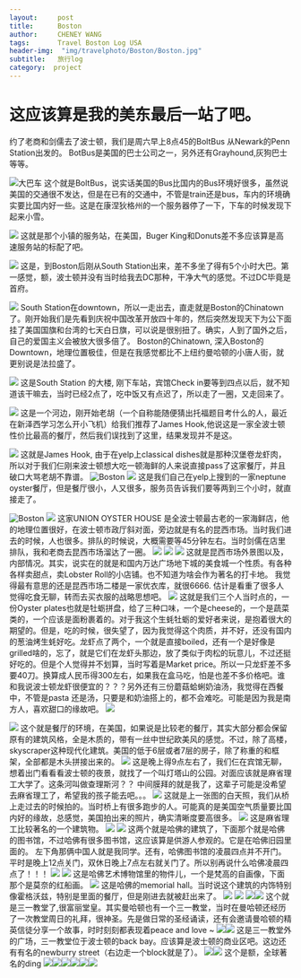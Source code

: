 ```yaml
---
layout:     post
title:      Boston
author:     CHENEY WANG
tags: 		Travel Boston Log USA
header-img:  "img/travelphoto/Boston/Boston.jpg"
subtitle:  	旅行log
category:  project
---
```

<!-- Start Writing Below in Markdown -->

# 这应该算是我的美东最后一站了吧。
约了老商和剑儒去了波士顿，我们是周六早上8点45的BoltBus 从Newark的Penn Station出发的。
BotBus是美国的巴士公司之一，另外还有Grayhound,灰狗巴士 等等。

![大巴车](/img/travelphoto/Boston/1.jpg)
这个就是BoltBus，说实话美国的Bus比国内的Bus环境好很多，虽然说美国的交通很不发达，但是在已有的交通中，不管是train还是bus，车内的环境确实要比国内好一些。这是在康涅狄格州的一个服务器停了一下，下车的时候发现下起来小雪。

![](/img/travelphoto/Boston/2.jpg)
这就是那个小镇的服务站，在美国，Buger King和Donuts差不多应该算是高速服务站的标配了吧。

![](/img/travelphoto/Boston/3.jpg?r=82)
这是，到Boston后刚从South Station出来，差不多坐了得有5个小时大巴。第一感觉，额，波士顿并没有当时给我去DC那种，干净大气的感觉。不过DC毕竟是首府。

![](/img/travelphoto/Boston/4.jpg)
South Station在downtown，所以一走出去，直走就是Boston的Chinatown了。刚开始我们是先看到庆祝中国改革开放四十年的，然后突然发现天下为公下面挂了美国国旗和台湾的七天白日旗，可以说是很别扭了。确实，人到了国外之后，自己的爱国主义会被放大很多倍了。
Boston的Chinatown, 深入Boston的Downtown，地理位置极佳，但是在我感觉都比不上纽约曼哈顿的小唐人街，就更别说是法拉盛了。

![](/img/travelphoto/Boston/5.jpg)
这是South Station 的大楼, 刚下车站，宾馆Check in要等到四点以后，就不知道该干嘛去，当时已经2点了，吃中饭又有点迟了，所以走了一圈，又走回来了。  

![](/img/travelphoto/Boston/6.jpg)
这是一个河边，刚开始老胡（一个自称能随便猜出托福题目考什么的人，最近在新泽西学习怎么开小飞机）给我们推荐了James Hook,他说这是一家全波士顿性价比最高的餐厅，然后我们误找到了这里，结果发现并不是这。

![](/img/travelphoto/Boston/7.jpg)
这就是James Hook, 由于在yelp上classical dishes就是那种汉堡卷龙虾肉，所以对于我们仨刚来波士顿想大吃一顿海鲜的人来说直接pass了这家餐厅，并且破口大骂老胡不靠谱。
![Boston](/img/travelphoto/Boston/9.jpg)
![](/img/travelphoto/Boston/8.jpg)
这是我们自己在yelp上搜到的一家neptune oyster餐厅，但是餐厅很小，人又很多，服务员告诉我们要等两到三个小时，就直接走了。

![Boston](/img/travelphoto/Boston/511542505216_.pic_hd.jpg)
![](/img/travelphoto/Boston/521542505218_.pic_hd.jpg)
这家UNION OYSTER HOUSE 是全波士顿最古老的一家海鲜店，他的地理位置很好，在波士顿市政厅斜对面，旁边就是有名的昆西市场。当时我们进去的时候，人也很多。排队的时候说，大概需要等45分钟左右。当时剑儒在店里排队，我和老商去昆西市场溜达了一圈。
![](/img/travelphoto/Boston/531542505220_.pic_hd.jpg)
![](/img/travelphoto/Boston/541542505221_.pic_hd.jpg)
![](/img/travelphoto/Boston/551542505223_.pic_hd.jpg)
这就是昆西市场外景图以及，内部情况。其实，说实在的就是和国内万达广场地下城的美食城一个性质。有各种各样卖甜点，卖Lobster Roll的小店铺。也不知道为啥会作为著名的打卡地。 我觉得最有意思的还是昆西市场二楼是一家优衣库，就很6666. 估计是看重了很多人觉得吃食无聊，转而去买衣服的战略思想吧。
![](/img/travelphoto/Boston/561542505225_.pic_hd.jpg)
这就是我们三个人当时点的，一份Oyster plates也就是牡蛎拼盘，给了三种口味，一个是cheese的，一个是蔬菜类的，一个应该是面粉裹着的。对于我这个生蚝牡蛎的爱好者来说，是抱着很大的期望的。但是，吃的时候，很失望了，因为我觉得这个肉质，并不好，还没有国内的葱油烤生蚝好吃。龙虾点了两个，一个就是直接boiled，还有一个是好像是grilled啥的，忘了，就是它们在龙虾头那边，放了类似于肉松的玩意儿，不过还挺好吃的。但是个人觉得并不划算，当时写着是Market price。所以一只龙虾差不多要40刀。换算成人民币得300左右，如果我在盒马吃，怕是也差不多价格吧。谁和我说波士顿龙虾很便宜的？？？另外还有三份蘑菇蛤蜊奶油汤，我觉得在西餐中，不管是pasta 还是汤，只要是和奶油搭上的，都不会难吃。可能是因为我是南方人，喜欢甜口的缘故吧。
![](/img/travelphoto/Boston/571542505230_.pic_hd.jpg)

![](/img/travelphoto/Boston/581542505232_.pic_hd.jpg)
这个就是餐厅的环境，在美国，如果说是比较老的餐厅，其实大部分都会保留原有的建筑风格，全是木质的，带有一丝中世纪欧美风的感觉。不过，除了高楼，skyscraper这种现代化建筑。美国的低于6层或者7层的房子，除了称重的和框架，全部都是木头拼接出来的。
![](/img/travelphoto/Boston/591542505233_.pic_hd.jpg)
这是晚上得9点左右了，我们仨在宾馆无聊，想着出门看看看波士顿的夜景，就找了一个叫灯塔山的公园。对面应该就是麻省理工大学了。这条河叫做查理斯河？？ 中间膜拜的就是我了，这辈子可能是没希望去麻省理工了，希望我的孩子能去吧。。。
![](/img/travelphoto/Boston/601542505247_.pic_hd.jpg)
这就是上一张图的白天照，我们从桥上走过去的时候拍的。当时桥上有很多跑步的人。可能真的是美国空气质量要比国内好的缘故，总感觉，美国拍出来的照片，确实清晰度要高很多。
![](/img/travelphoto/Boston/611542505248_.pic_hd.jpg)
这是麻省理工比较著名的一个建筑物。
![](/img/travelphoto/Boston/621542505252_.pic_hd.jpg)
![](/img/travelphoto/Boston/631542505253_.pic_hd.jpg)
这两个就是哈佛的建筑了，下面那个就是哈佛的图书馆，不过哈佛有很多图书馆，这应该算是供游人参观的。它是在哈佛旧园里面的。 左下角那俩中国人就是我同学。还有，哈佛图书馆的凌晨四点并不开门。平时是晚上12点关门，双休日晚上7点左右就关门了。所以别再说什么哈佛凌晨四点了！！！
![](/img/travelphoto/Boston/641542505254_.pic_hd.jpg)
![](/img/travelphoto/Boston/651542505256_.pic_hd.jpg)
这是哈佛艺术博物馆里的物件儿，一个是梵高的自画像，下面那个是莫奈的红船画。
![](/img/travelphoto/Boston/671542505260_.pic_hd.jpg)
这是哈佛的memorial hall。当时说这个建筑的内饰特别像霍格沃兹，特别是里面的餐厅，但是刚进去就被赶出来了。
![](/img/travelphoto/Boston/731542505293_.pic_hd.jpg)
![](/img/travelphoto/Boston/691542505287_.pic_hd.jpg)
![](/img/travelphoto/Boston/701542505288_.pic_hd.jpg)![](/img/travelphoto/Boston/711542505290_.pic_hd.jpg)
这个就是三一教堂了,很富丽堂皇。其实曼哈顿也有一个三一教堂，当时在曼哈顿还经历了一次教堂周日的礼拜，很神圣。先是做日常的圣经诵读，还有会邀请曼哈顿的精英信徒分享一个故事，时时刻刻都表现着peace and love ~
![](/img/travelphoto/Boston/721542505292_.pic_hd.jpg)![](/img/travelphoto/Boston/741542505295_.pic_hd.jpg)
这是三一教堂外的广场，三一教堂位于波士顿的back bay。应该算是波士顿的商业区吧。这边还有有名的newburry street（右边走一个block就是了）。
![](/img/travelphoto/Boston/751542505296_.pic_hd.jpg)![](/img/travelphoto/Boston/761542505298_.pic_hd.jpg)
这个是额，全球著名的ding
![](/img/travelphoto/Boston/771542505300_.pic_hd.jpg)![](/img/travelphoto/Boston/781542505303_.pic_hd.jpg)![](/img/travelphoto/Boston/791542505306_.pic_hd.jpg)![](/img/travelphoto/Boston/801542505307_.pic_hd.jpg)![](/img/travelphoto/Boston/811542505311_.pic_hd.jpg)![](/img/travelphoto/Boston/821542505312_.pic_hd.jpg)



